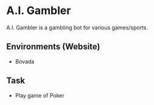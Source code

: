 # A.I. Gambler 
A.I. Gambler is a gambling bot for various games/sports.

## Environments (Website)
- Bovada 

## Task
- Play game of Poker